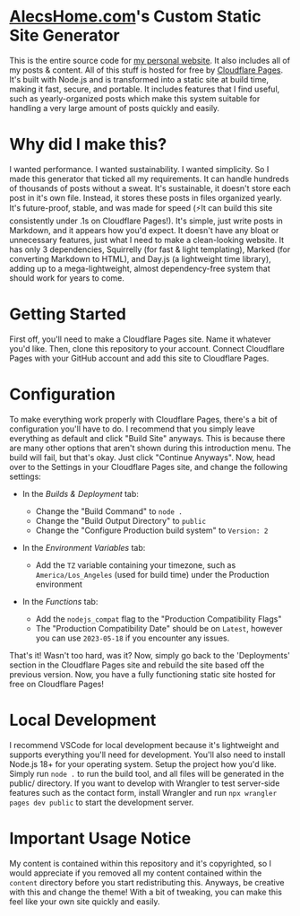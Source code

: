 # [AlecsHome.com](https://alecshome.com)'s Custom Static Site Generator
This is the entire source code for [my personal website](https://alecshome.com). It also includes all of my posts & content. All of this stuff is hosted for free by [Cloudflare Pages](https://pages.cloudflare.com/). It's built with Node.js and is transformed into a static site at build time, making it fast, secure, and portable. It includes features that I find useful, such as yearly-organized posts which make this system suitable for handling a very large amount of posts quickly and easily.

# Why did I make this?
I wanted performance. I wanted sustainability. I wanted simplicity. So I made this generator that ticked all my requirements. It can handle hundreds of thousands of posts without a sweat. It's sustainable, it doesn't store each post in it's own file. Instead, it stores these posts in files organized yearly. It's future-proof, stable, and was made for speed (⚡It can build this site consistently under .1s on Cloudflare Pages!). It's simple, just write posts in Markdown, and it appears how you'd expect. It doesn't have any bloat or unnecessary features, just what I need to make a clean-looking website. It has only 3 dependencies, Squirrelly (for fast & light templating), Marked (for converting Markdown to HTML), and Day.js (a lightweight time library), adding up to a mega-lightweight, almost dependency-free system that should work for years to come. 

# Getting Started
First off, you'll need to make a Cloudflare Pages site. Name it whatever you'd like. Then, clone this repository to your account. Connect Cloudflare Pages with your GitHub account and add this site to Cloudflare Pages.

# Configuration
To make everything work properly with Cloudflare Pages, there's a bit of configuration you'll have to do. 
I recommend that you simply leave everything as default and click "Build Site" anyways. This is because there are many other options that aren't shown during this introduction menu. The build will fail, but that's okay. Just click "Continue Anyways". Now, head over to the Settings in your Cloudflare Pages site, and change the following settings:
* In the *Builds & Deployment* tab:
    - Change the "Build Command" to `node .`
    - Change the "Build Output Directory" to `public`
    - Change the "Configure Production build system" to `Version: 2`

* In the *Environment Variables* tab: 
    - Add the `TZ` variable containing your timezone, such as `America/Los_Angeles` (used for build time) under the Production environment

* In the *Functions* tab:
  - Add the `nodejs_compat` flag to the "Production Compatibility Flags"
  - The "Production Compatibility Date" should be on `Latest`, however you can use `2023-05-18` if you encounter any issues.

That's it! Wasn't too hard, was it? Now, simply go back to the 'Deployments' section in the Cloudflare Pages site and rebuild the site based off the previous version. Now, you have a fully functioning static site hosted for free on Cloudflare Pages!

# Local Development
I recommend VSCode for local development because it's lightweight and supports everything you'll need for development. You'll also need to install Node.js 18+ for your operating system. Setup the project how you'd like. Simply run `node .` to run the build tool, and all files will be generated in the public/ directory. If you want to develop with Wrangler to test server-side features such as the contact form, install Wrangler and run `npx wrangler pages dev public` to start the development server. 

# Important Usage Notice
My content is contained within this repository and it's copyrighted, so I would appreciate if you removed all my content contained within the `content` directory before you start redistributing this. Anyways, be creative with this and change the theme! With a bit of tweaking, you can make this feel like your own site quickly and easily.
